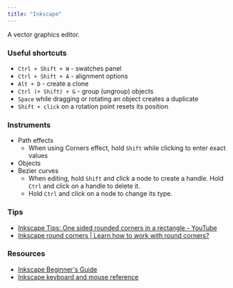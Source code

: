 ```yaml
---
title: "Inkscape"
---
```


A vector graphics editor.

### Useful shortcuts
- `Ctrl + Shift + W` - swatches panel
- `Ctrl + Shift + A` - alignment options
- `Alt + D` - create a clone
- `Ctrl (+ Shift) + G` - group (ungroup) objects
- `Space` while dragging or rotating an object creates a duplicate
- `Shift + click` on a rotation point resets its position

### Instruments
- Path effects
	- When using Corners effect, hold `Shift` while clicking to enter exact values
- Objects
- Bezier curves
	- When editing, hold `Shift` and click a node to create a handle. Hold `Ctrl` and click on a handle to delete it.
	- Hold `Ctrl` and click on a node to change its type. 

### Tips
- [Inkscape Tips: One sided rounded corners in a rectangle - YouTube](https://www.youtube.com/watch?v=ccR8HsO-5-s)
- [Inkscape round corners | Learn how to work with round corners?](https://www.educba.com/inkscape-round-corners/)

### Resources
- [Inkscape Beginner's Guide](https://inkscape-manuals.readthedocs.io/en/latest/index.html)
- [Inkscape keyboard and mouse reference](https://inkscape.org/en-gb/doc/keys-1.1.x.html)
